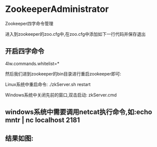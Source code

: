 # ZookeeperAdministrator
Zookeeper四字命令管理

进入到zookeeper的zoo.cfg中,在zoo.cfg中添加如下一行代码并保存退出

## 开启四字命令

4lw.commands.whitelist=*

然后我们进到zookeeper的bin目录进行重启zookeeper即可:

Linux系统中重启命令:
./zkServer.sh  restart

Windows系统中关闭先前的窗口,双击启动:
zkServer.cmd

## windows系统中需要调用netcat执行命令,如:echo mntr | nc localhost 2181

## 结果如图:

